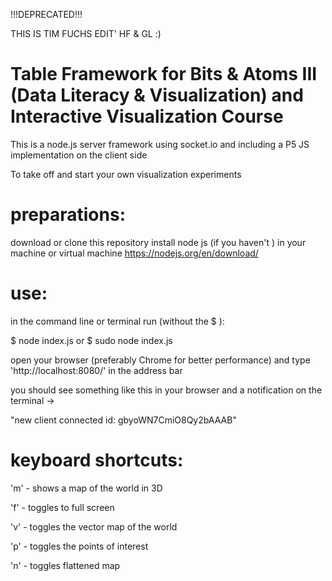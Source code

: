 !!!DEPRECATED!!!

THIS IS TIM FUCHS EDIT'
HF & GL :)


# Table Framework for Bits & Atoms III (Data Literacy & Visualization) and Interactive Visualization Course

This is a node.js server framework using socket.io and including a P5 JS implementation on the client side

To take off and start your own visualization experiments

# preparations:
download or clone this repository
install node js (if you haven't ) in  your machine or virtual machine
https://nodejs.org/en/download/

# use:
in the command line or terminal run (without the $ ):

$ node index.js
or
$ sudo node index.js

open your browser (preferably Chrome for better performance) and type 'http://localhost:8080/' in the address bar

you should see something like this in your browser and a notification on the terminal ->

"new client connected id:  gbyoWN7CmiO8Qy2bAAAB"

# keyboard shortcuts:

'm' - shows a map of the world in 3D

'f' - toggles to full screen

'v' - toggles the vector map of the world

'p' - toggles the points of interest

'n' - toggles flattened map







